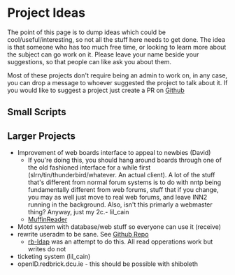 # Project Ideas

The point of this page is to dump ideas which could be cool/useful/interesting,
so not all the stuff here needs to get done. The idea is that someone who has
too much free time, or looking to learn more about the subject can go work on
it. Please leave your name beside your suggestions, so that people can like ask
you about them.

Most of these projects don't require being an admin to work on, in any case, you
can drop a message to whoever suggested the project to talk about it. If you
would like to suggest a project just create a PR on
[Github](https://github.com/redbrick/docs/pulls)

## Small Scripts


## Larger Projects

- Improvement of web boards interface to appeal to newbies (David)
  - If you're doing this, you should hang around boards through one of the old
    fashioned interface for a while first (slrn/tin/thunderbird/whatever. An
    actual client). A lot of the stuff that's different from normal forum
    systems is to do with nntp being fundamentally different from web forums,
    stuff that if you change, you may as well just move to real web forums, and
    leave INN2 running in the background. Also, isn't this primarly a webmaster
    thing? Anyway, just my 2c.- lil_cain
  - [MuffinReader](https://github.com/Chewie/MuffinReader)
- Motd system with database/web stuff so everyone can use it (receive)
- rewrite useradm to be sane. See
  [Github Repo](https://github.com/redbrick/useradm/)
  - [rb-ldap](https://github.com/redbrick/rb-ldap) was an attempt to do this.
    All read opperations work but writes do not
- ticketing system (lil_cain)
- openID.redbrick.dcu.ie - this should be possible with shiboleth
